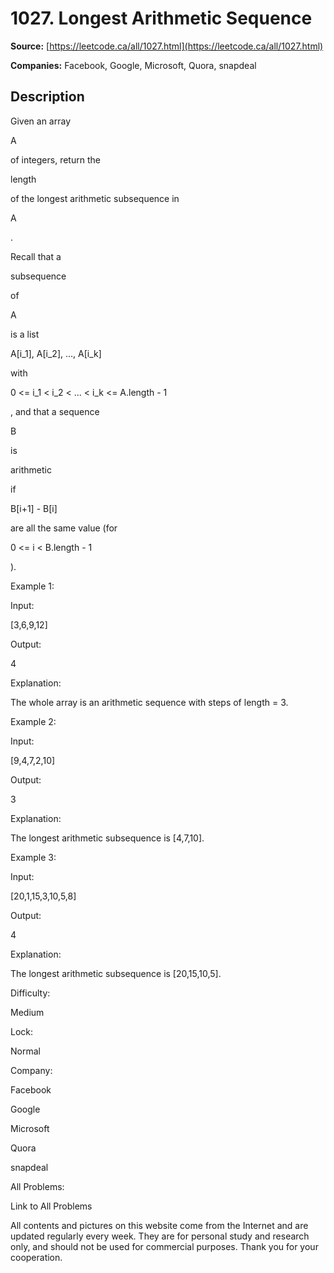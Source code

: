 # 1027. Longest Arithmetic Sequence

**Source:** [https://leetcode.ca/all/1027.html](https://leetcode.ca/all/1027.html)

**Companies:** Facebook, Google, Microsoft, Quora, snapdeal

## Description

Given an array

A

of integers, return the

length

of the longest
        arithmetic subsequence in

A

.

Recall that a

subsequence

of

A

is a list

A[i_1], A[i_2], ...,
        A[i_k]

with

0 <= i_1 < i_2 < ... < i_k <= A.length - 1

,
        and that a sequence

B

is

arithmetic

if

B[i+1] - B[i]

are all the same value (for

0 <= i < B.length - 1

).

Example 1:

Input:

[3,6,9,12]

Output:

4

Explanation:

The whole array is an arithmetic sequence with steps of length = 3.

Example 2:

Input:

[9,4,7,2,10]

Output:

3

Explanation:

The longest arithmetic subsequence is [4,7,10].

Example 3:

Input:

[20,1,15,3,10,5,8]

Output:

4

Explanation:

The longest arithmetic subsequence is [20,15,10,5].

Difficulty:

Medium

Lock:

Normal

Company:

Facebook

Google

Microsoft

Quora

snapdeal

All Problems:

Link to All Problems

All contents and pictures on this website come from the Internet and are updated regularly every week. They are for personal study and research only, and should not be used for commercial purposes. Thank you for your cooperation.

